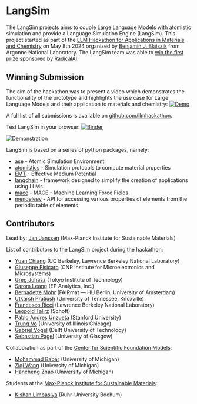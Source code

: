 # LangSim 
The LangSim projects aims to couple Large Language Models with atomistic simulation and provide a Language Simulation 
Engine (LangSim). This project started as part of the [LLM Hackathon for Applications in Materials and Chemistry](https://www.eventbrite.com/e/llm-hackathon-for-applications-in-materials-and-chemistry-tickets-868303598437)
on May 8th 2024 organized by [Benjamin J. Blaiszik](https://github.com/blaiszik) from Argonne 
National Laboratory. The LangSim team was able to [win the first prize](https://medium.com/@blaiszik/llms-to-accelerate-discovery-in-materials-science-and-chemistry-refections-on-a-hackathon-b8364ca32242)
sponsored by [RadicalAI](https://www.radical-ai.com). 

## Winning Submission
The aim of the hackathon was to present a video which demonstrates the functionality of the prototype and highlights the
use case for Large Language Models and their application to materials and chemistry: 
[![Demo](https://img.youtube.com/vi/7JFncD9WaIY/0.jpg)](https://www.youtube.com/watch?v=7JFncD9WaIY)

A full list of all submissions is available on [github.com/llmhackathon](https://github.com/llmhackathon).

Test LangSim in your browser: [![Binder](https://mybinder.org/badge_logo.svg)](https://mybinder.org/v2/gh/jan-janssen/LangSim/HEAD?labpath=notebooks/demonstration.ipynb)

![Demonstration](https://raw.githubusercontent.com/jan-janssen/LangSim/main/docs/images/demonstration.gif)

LangSim is based on a series of python packages, namely: 
* [ase](https://wiki.fysik.dtu.dk/ase/) - Atomic Simulation Environment
* [atomistics](https://atomistics.readthedocs.io) - Simulation protocols to compute material properties
* [EMT](https://wiki.fysik.dtu.dk/ase/ase/calculators/emt.html) - Effective Medium Potential
* [langchain](https://www.langchain.com) -  framework designed to simplify the creation of applications using LLMs
* [mace](https://mace-docs.readthedocs.io/en/latest/) - MACE - Machine Learning Force Fields
* [mendeleev](https://mendeleev.readthedocs.io) - API for accessing various properties of elements from the periodic table of elements

## Contributors
Lead by: [Jan Janssen](https://github.com/jan-janssen) (Max-Planck Institute for Sustainable Materials)

List of contributors to the LangSim project during the hackathon: 
* [Yuan Chiang](https://github.com/chiang-yuan) (UC Berkeley, Lawrence Berkeley National Laboratory)
* [Giuseppe Fisicaro](https://github.com/giuseppefisicaro) (CNR Institute for Microelectronics and Microsystems)
* [Greg Juhasz](https://github.com/gjuhasz) (Tokyo Institute of Technology)
* [Sarom Leang](https://github.com/saromleang) (EP Analytics, Inc.)
* [Bernadette Mohr](https://github.com/Bernadette-Mohr) (FAIRmat — HU Berlin, University of Amsterdam)
* [Utkarsh Pratiush](https://github.com/utkarshp1161) (University of Tennessee, Knoxville)
* [Francesco Ricci](https://github.com/fraricci) (Lawrence Berkeley National Laboratory)
* [Leopold Talirz](https://github.com/ltalirz) (Schott)
* [Pablo Andres Unzueta](https://github.com/pablo-unzueta) (Stanford University)
* [Trung Vo](https://github.com/btrungvo) (University of Illinois Chicago)
* [Gabriel Vogel](https://github.com/GaVogel) (Delft University of Technology)
* [Sebastian Pagel](https://github.com/pagel-s) (University of Glasgow)

Collaboration as part of the [Center for Scientific Foundation Models](https://scifm.ai): 
* [Mohammad Babar](https://github.com/mbabar09) (University of Michigan)
* [Ziqi Wang](https://github.com/wuziqiqiqi) (University of Michigan)
* [Hancheng Zhao](https://github.com/hancheng2000) (University of Michigan)

Students at the [Max-Planck Institute for Sustainable Materials](https://www.mpie.de):
* [Kishan Limbasiya](https://github.com/limbasiya521) (Ruhr-University Bochum)